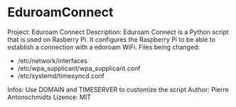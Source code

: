# EduroamConnect
Project: Eduroam Connect
Description: Eduroam Connect is a Python script that is used on Rasberry Pi. It configures the Raspberry Pi to be able
to establish a connection with a edoroam WiFi.
Files being changed:
  -  /etc/network/interfaces
  -  /etc/wpa_supplicant/wpa_supplicant.conf
  -  /etc/systemd/timesyncd.conf

Infos: Use DOMAIN and TIMESERVER to customize the script
Author: Pierre Antonschmidts
Lizence: MIT
